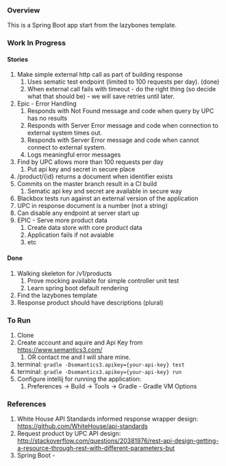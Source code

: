 ### Overview
This is a Spring Boot app start from the lazybones template.

### Work In Progress
#### Stories
1. Make simple external http call as part of building response
   1. Uses sematic test endpoint (limited to 100 requests per day). (done)
   1. When external call fails with timeout - do the right thing (so decide what that should be) - we will save retries until later.
1. Epic - Error Handling
   1. Responds with Not Found message and code when query by UPC has no results
   1. Responds with Server Error message and code when connection to external system times out.
   1. Responds with Server Error message and code when cannot connect to external system.
   1. Logs meaningful error messages
1. Find by UPC allows more than 100 requests per day
    1. Put api key and secret in secure place
1. /product/{id} returns a document when identifier exists
1. Commits on the master branch result in a CI build
    1. Sematic api key and secret are available in secure way
1. Blackbox tests run against an external version of the application
1. UPC in response document is a number (not a string)
1. Can disable any endpoint at server start up
1. EPIC - Serve more product data
    1. Create data store with core product data
    1. Application fails if not avaiable
    1. etc

#### Done
1. Walking skeleton for /v1/products
   1. Prove mocking available for simple controller unit test
   1. Learn spring boot default rendering
1. Find the lazybones template
1. Response product should have descriptions (plural)

### To Run
1. Clone
1. Create account and aquire and Api Key from https://www.semantics3.com/
    1. OR contact me and I will share mine.
1. terminal: `gradle -Dsemantics3.apikey={your-api-key} test`
1. terminal: `gradle -Dsemantics3.apikey={your-api-key} run`
1. Configure intellij for running the application:
    1. Preferences -> Build -> Tools -> Gradle - Gradle VM Options

### References
1. White House API Standards informed response wrapper design: https://github.com/WhiteHouse/api-standards
1. Request product by UPC API design: http://stackoverflow.com/questions/20381976/rest-api-design-getting-a-resource-through-rest-with-different-parameters-but
1. Spring Boot -